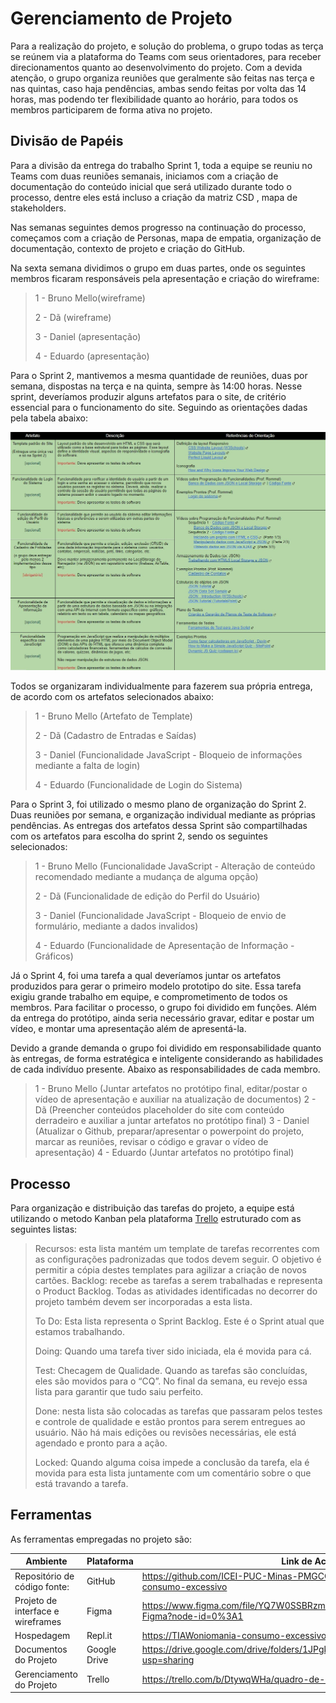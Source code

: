 # Gerenciamento de Projeto
 
Para a realização do projeto, e solução do problema, o grupo todas as terça se reúnem via a plataforma do Teams com seus orientadores, para receber direcionamentos quanto ao desenvolvimento do projeto. Com a devida atenção, o grupo organiza reuniões que geralmente são feitas nas terça e nas quintas, caso haja pendências, ambas sendo feitas por volta das 14 horas, mas podendo ter flexibilidade quanto ao horário, para todos os membros participarem de forma ativa no projeto.
 
## Divisão de Papéis
 
Para a divisão da entrega do trabalho Sprint 1, toda a equipe se reuniu no Teams com duas reuniões semanais, iniciamos com a criação de documentação do conteúdo inicial que será utilizado durante todo o processo, dentre eles está incluso a criação da matriz CSD , mapa de stakeholders.
 
Nas semanas seguintes demos progresso na continuação do processo, começamos com a criação de Personas, mapa de empatia, organização de documentação, contexto de projeto e criação do GitHub.
 
Na sexta semana dividimos o grupo em duas partes, onde os seguintes membros ficaram responsáveis pela apresentação e criação do wireframe:
 
>1 - Bruno Mello(wireframe)
>
>2 - Dã (wireframe)
>
>3 - Daniel (apresentação)
>
>4 - Eduardo (apresentação)
 
Para o Sprint 2, mantivemos a mesma quantidade de reuniões, duas por semana, dispostas na terça e na quinta, sempre às 14:00 horas. Nesse sprint, deveríamos produzir alguns artefatos para o site, de critério essencial para o funcionamento do site. Seguindo as orientações dadas pela tabela abaixo:
 
![Sprint 2](images/sprint2-3.jpg)
 
Todos se organizaram individualmente para fazerem sua própria entrega, de acordo com os artefatos selecionados abaixo:
 
>1 - Bruno Mello (Artefato de Template)
>
>2 - Dã (Cadastro de Entradas e Saídas)
>
>3 - Daniel (Funcionalidade JavaScript - Bloqueio de informações mediante a falta de login)
>
>4 - Eduardo (Funcionalidade de Login do Sistema)
 
Para o Sprint 3, foi utilizado o mesmo plano de organização do Sprint 2. Duas reuniões por semana, e organização individual mediante as próprias pendências. As entregas dos artefatos dessa Sprint são compartilhadas com os artefatos para escolha do sprint 2, sendo os seguintes selecionados:
 
>1 - Bruno Mello (Funcionalidade JavaScript - Alteração de conteúdo recomendado mediante a mudança de alguma opção)
>
>2 - Dã (Funcionalidade de edição do Perfil do Usuário)
>
>3 - Daniel (Funcionalidade JavaScript - Bloqueio de envio de formulário, mediante a dados invalidos)
>
>4 - Eduardo (Funcionalidade de Apresentação de Informação - Gráficos)
 
Já o Sprint 4, foi uma tarefa a qual deveríamos juntar os artefatos produzidos para gerar o primeiro modelo prototipo do site. Essa tarefa exigiu grande trabalho em equipe, e comprometimento de todos os membros. Para facilitar o processo, o grupo foi dividido em funções. Além da entrega do protótipo, ainda seria necessário gravar, editar e postar um vídeo, e montar uma apresentação além de apresentá-la.
 
Devido a grande demanda o grupo foi dividido em responsabilidade quanto às entregas, de forma estratégica e inteligente considerando as habilidades de cada indivíduo presente. Abaixo as responsabilidades de cada membro.
 
>1 - Bruno Mello (Juntar artefatos no protótipo final, editar/postar o vídeo de apresentação e auxiliar na atualização de documentos)
>2 - Dã (Preencher conteúdos placeholder do site com conteúdo derradeiro e auxiliar a juntar artefatos no protótipo final)
>3 - Daniel (Atualizar o Github, preparar/apresentar o powerpoint do projeto, marcar as reuniões, revisar o código e gravar o vídeo de apresentação)
>4 - Eduardo (Juntar artefatos no protótipo final)
 
## Processo
 
Para organização e distribuição das tarefas do projeto, a equipe está utilizando o metodo Kanban pela plataforma [Trello](https://trello.com/b/DtywqWHa/quadro-de-controle-de-tarefas) estruturado com as seguintes listas:
 
>Recursos: esta lista mantém um template de tarefas recorrentes com as configurações padronizadas que todos devem seguir. O objetivo é permitir a cópia destes templates para agilizar a criação de novos cartões.
>Backlog: recebe as tarefas a serem trabalhadas e representa o Product Backlog. Todas as atividades identificadas no decorrer do projeto também devem ser incorporadas a esta lista.
>
>To Do: Esta lista representa o Sprint Backlog. Este é o Sprint atual que estamos trabalhando.
>
>Doing: Quando uma tarefa tiver sido iniciada, ela é movida para cá.
>
>Test: Checagem de Qualidade. Quando as tarefas são concluídas, eles são movidos para o “CQ”. No final da semana, eu revejo essa lista para garantir que tudo saiu perfeito.
>
>Done: nesta lista são colocadas as tarefas que passaram pelos testes e controle de qualidade e estão prontos para serem entregues ao usuário. Não há mais edições ou revisões necessárias, ele está agendado e pronto para a ação.
>
>Locked: Quando alguma coisa impede a conclusão da tarefa, ela é movida para esta lista juntamente com um comentário sobre o que está travando a tarefa.
 
## Ferramentas
 
As ferramentas empregadas no projeto são:
 
|Ambiente            | Plataforma                         | Link de Acesso                 |
|--------------------|------------------------------------|----------------------------------------|
| Repositório de código fonte: | GitHub | https://github.com/ICEI-PUC-Minas-PMGCC-TI/tiaw-pmg-cc-m-20212-consumo-excessivo |
| Projeto de interface e wireframes | Figma | https://www.figma.com/file/YQ7W0SSBRzmP8uOKMXp2ja/Wireframing-in-Figma?node-id=0%3A1 |
| Hospedagem | Repl.it | https://TIAWoniomania-consumo-excessivo.danielvaladares.repl.co |
| Documentos do Projeto | Google Drive | https://drive.google.com/drive/folders/1JPgkQexh0qMjiBkU21kAToDDk0UmDimA?usp=sharing |
| Gerenciamento do Projeto  | Trello | https://trello.com/b/DtywqWHa/quadro-de-controle-de-tarefas |